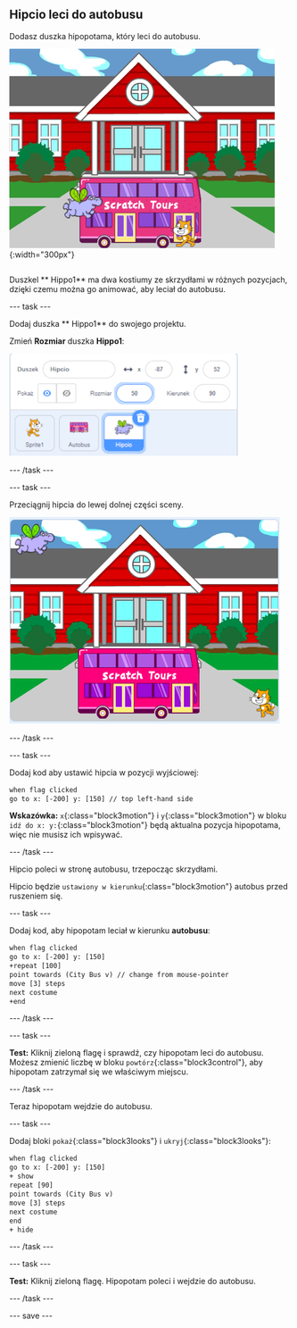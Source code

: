 ## Hipcio leci do autobusu

<div style="display: flex; flex-wrap: wrap">
<div style="flex-basis: 200px; flex-grow: 1; margin-right: 15px;">
Dodasz duszka hipopotama, który leci do autobusu.
</div>
<div>

![Hipopotam leci do autobusu.](images/hippo-flies.png){:width="300px"}

</div>
</div>

Duszkel ** Hippo1** ma dwa kostiumy ze skrzydłami w różnych pozycjach, dzięki czemu można go animować, aby leciał do autobusu.

--- task ---

Dodaj duszka ** Hippo1** do swojego projektu.

Zmień **Rozmiar** duszka **Hippo1**:

![Okienko Sprite dla duszka Hippo1 z rozmiarem ustawionym na 50.](images/hippo-sprite-size.png)

--- /task ---

--- task ---

Przeciągnij hipcia do lewej dolnej części sceny.

![Duszek Hippo1 w lewym górnym rogu sceny.](images/hippo-sprite-stage.png)

--- /task ---

--- task ---

Dodaj kod aby ustawić hipcia w pozycji wyjściowej:

```blocks3
when flag clicked
go to x: [-200] y: [150] // top left-hand side
```

**Wskazówka:** `x`{:class="block3motion"} i `y`{:class="block3motion"} w bloku `idź do x: y:`{:class="block3motion"} będą aktualna pozycja hipopotama, więc nie musisz ich wpisywać.

--- /task ---

Hipcio poleci w stronę autobusu, trzepocząc skrzydłami.

Hipcio będzie `ustawiony w kierunku`{:class="block3motion"} autobus przed ruszeniem się.

--- task ---

Dodaj kod, aby hipopotam leciał w kierunku **autobusu**:

```blocks3
when flag clicked
go to x: [-200] y: [150] 
+repeat [100] 
point towards (City Bus v) // change from mouse-pointer
move [3] steps
next costume
+end
```

--- /task ---

--- task ---

**Test:** Kliknij zieloną flagę i sprawdź, czy hipopotam leci do autobusu. Możesz zmienić liczbę w bloku `powtórz`{:class="block3control"}, aby hipopotam zatrzymał się we właściwym miejscu.

--- /task ---

Teraz hipopotam wejdzie do autobusu.

--- task ---

Dodaj bloki `pokaż`{:class="block3looks"} i `ukryj`{:class="block3looks"}:

```blocks3
when flag clicked
go to x: [-200] y: [150] 
+ show
repeat [90] 
point towards (City Bus v)
move [3] steps
next costume
end
+ hide
```

--- /task ---

--- task ---

**Test:** Kliknij zieloną flagę. Hipopotam poleci i wejdzie do autobusu.

--- /task ---

--- save ---
